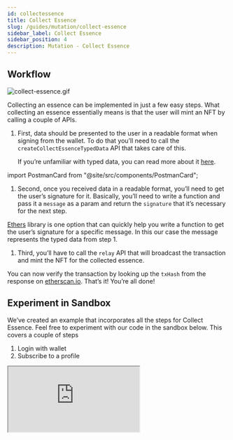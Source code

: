 ```yaml
---
id: collectessence
title: Collect Essence
slug: /guides/mutation/collect-essence
sidebar_label: Collect Essence
sidebar_position: 4
description: Mutation - Collect Essence
---
```


## Workflow

![collect-essence.gif](/gif/collect-essence.gif)

Collecting an essence can be implemented in just a few easy steps. What collecting an essence essentially means is that the user will mint an NFT by calling a couple of APIs.

1. First, data should be presented to the user in a readable format when signing from the wallet. To do that you’ll need to call the `createCollectEssenceTypedData` API that takes care of this.

    If you’re unfamiliar with typed data, you can read more about it [here](https://eips.ethereum.org/EIPS/eip-712).

import PostmanCard from "@site/src/components/PostmanCard";

<PostmanCard 
  queryURL="https://www.postman.com/cyberconnect-v2/workspace/cyberconnect-v2/request/20133006-13c81f40-2b83-4725-be86-e06d50fa842a"
  exampleURL="https://www.postman.com/cyberconnect-v2/workspace/cyberconnect-v2/example/20133006-1e5ae208-8e99-4e24-b2f4-5218840dddce"
/>

1. Second, once you received data in a readable format, you’ll need to get the user’s signature for it. Basically, you’ll need to write a function and pass it a `message` as a param and return the `signature` that it’s necessary for the next step.

[Ethers](https://docs.ethers.io/v5/) library is one option that can quickly help you write a function to get the user’s signature for a specific message. In this our case the message represents the typed data from step 1.

1. Third, you’ll have to call the `relay` API that will broadcast the transaction and mint the NFT for the collected essence.

<PostmanCard 
  queryURL="https://www.postman.com/cyberconnect-v2/workspace/cyberconnect-v2/request/20133006-9bb3c34f-a84e-4094-be17-f998b8e7bb4e"
  exampleURL="https://www.postman.com/cyberconnect-v2/workspace/cyberconnect-v2/example/20133006-b0437b46-abc6-4165-8763-a5786c864b03"
/>

You can now verify the transaction by looking up the `txHash` from the response on [etherscan.io](http://etherscan.io). That’s it! You’re all done!

## Experiment in Sandbox

We’ve created an example that incorporates all the steps for Collect Essence. Feel free to experiment with our code in the sandbox below. This covers a couple of steps

1. Login with wallet
2. Subscribe to a profile

<iframe src="https://codesandbox.io/embed/collect-essence-phlqfs?fontsize=14&hidenavigation=1&theme=dark"
    title="collect-essence"
    allow="accelerometer; ambient-light-sensor; camera; encrypted-media; geolocation; gyroscope; hid; microphone; midi; payment; usb; vr; xr-spatial-tracking"
    sandbox="allow-forms allow-modals allow-popups allow-presentation allow-same-origin allow-scripts"
></iframe>
